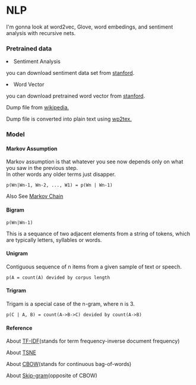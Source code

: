 # NLP
I'm gonna look at word2vec, Glove, word embedings, and sentiment analysis with recursive nets.

<h3>Pretrained data</h3>

<li>Sentiment Analysis</li>
<p>you can download sentiment data set from <a href="https://nlp.stanford.edu/sentiment/">stanford</a>.</p>

<li>Word Vector</li>
<p>you can download pretrained word vector from <a href="https://nlp.stanford.edu/projects/glove/">stanford</a>.</p>

<p>Dump file from <a href="https://dumps.wikimedia.org/enwiki/">wikipedia.</a></p>

<p>Dump file is converted into plain text using <a href="https://github.com/yohasebe/wp2txt">wp2tex.</a></p>

<h3>Model</h3>
<h4>Markov Assumption</h4>
<p>Markov assumption is that whatever you see now depends only on what you saw in the previous step.<br>
In other words any older terms just disapper.</p>
<code>p(Wn|Wn-1, Wn-2, ..., W1) = p(Wn | Wn-1)</code>
<p>Also See <a target="_blank" href="https://en.wikipedia.org/wiki/Markov_chain">Markov Chain</a></p>
<h4>Bigram</h4>
<code>p(Wn|Wn-1)</code>
<p>This is a sequance of two adjacent elements from a string of tokens, which are typically letters, syllables or words.</p>
<h4>Unigram</h4>
<p>Contiguous sequence of n items from a given sample of text or speech.</p>
<code>p(A = count(A) devided by corpus length</code>
<h4>Trigram</h4>
<p>Trigam is a special case of the n-gram, where n is 3.</p>
<code>p(C | A, B) = count(A->B->C) devided by count(A->B)</code>

<h4>Reference</h4>

<p>About <a href="http://www.tfidf.com/">TF-IDF</a>(stands for term frequency-inverse document frequency)</p>

<p>About <a href="https://scikit-learn.org/stable/modules/generated/sklearn.manifold.TSNE.html">TSNE</a></p>

<p>About <a href="https://en.wikipedia.org/wiki/Word2vec#CBOW_and_skip_grams">CBOW</a>(stands for continuous bag-of-words)</p>

<p>About <a href="https://towardsdatascience.com/skip-gram-nlp-context-words-prediction-algorithm-5bbf34f84e0c">Skip-gram</a>(opposite of CBOW)</p>
